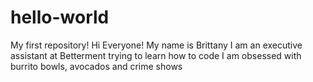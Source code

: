 # hello-world
My first repository!
Hi Everyone!
My name is Brittany 
I am an executive assistant at Betterment trying to learn how to code
I am obsessed with burrito bowls, avocados and crime shows
